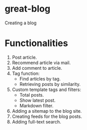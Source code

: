 # great-blog
Creating a blog


# Functionalities

1. Post article.
2. Recommend article via mail.
3. Add comment to article.
4. Tag function:
    - Find articles by tag.
    - Retrieving posts by similarity.
5. Custom template tags and filters:
    - Total posts.
    - Show latest post.
    - Markdown filter.
6. Adding a sitemap to the blog site.
7. Creating feeds for the blog posts.
8. Adding full-text search.
